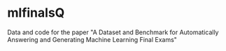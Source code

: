 # mlfinalsQ
Data and code for the paper "A Dataset and Benchmark for Automatically Answering and Generating Machine Learning Final Exams"
